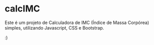 # calcIMC
Este é um projeto de Calculadora de IMC (Índice de Massa Corpórea) simples, utilizando Javascript, CSS e Bootstrap.

:)
